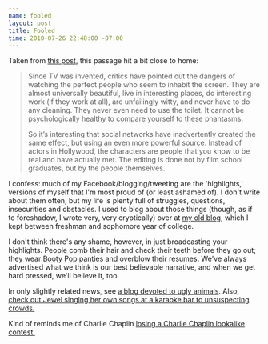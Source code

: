```yaml
--- 
name: fooled
layout: post
title: Fooled
time: 2010-07-26 22:48:00 -07:00
---
```

Taken from [this post][1], this passage hit a bit close to home:

> Since TV was invented, critics have pointed out the dangers of watching the
> perfect people who seem to inhabit the screen. They are almost universally
> beautiful, live in interesting places, do interesting work (if they work at
> all), are unfailingly witty, and never have to do any cleaning. They never
> even need to use the toilet. It cannot be psychologically healthy to compare
> yourself to these phantasms.
> 
> So it’s interesting that social networks have inadvertently created the same
> effect, but using an even more powerful source. Instead of actors in
> Hollywood, the characters are people that you know to be real and have
> actually met. The editing is done not by film school graduates, but by the
> people themselves.

I confess: much of my Facebook/blogging/tweeting are the 'highlights,'
versions of myself that I'm most proud of (or least ashamed of). I don't write
about them often, but my life is plenty full of struggles, questions,
insecurities and obstacles. I used to blog about those things (though, as if
to foreshadow, I wrote very, very cryptically) over at [my old blog][2], which
I kept between freshman and sophomore year of college.

I don't think there's any shame, however, in just broadcasting your
highlights. People comb their hair and check their teeth before they go out;
they wear [Booty Pop][3] panties and overblow their resumes. We've always
advertised what we think is our best believable narrative, and when we get
hard pressed, we'll believe it, too.

In only slightly related news, see [a blog devoted to ugly animals][4]. Also,
[check out Jewel singing her own songs at a karaoke bar to unsuspecting crowds.](http://www.funnyordie.com/videos/4a87d48fdd/undercover-karaoke-with-jewel)

Kind of reminds me of Charlie Chaplin [losing a Charlie Chaplin lookalike
contest.][5]


   [1]: http://wanderingstan.com/2010-07-22/facebook-acquaintances-the-new-tv-stars
   [2]: http://ilcapitano.livejournal.com
   [3]: http://www.buybootypop.com/scripts/cgiip.exe/WService=bootypop/story.html
   [4]: http://uglyoverload.blogspot.com/
   [5]: http://www.snopes.com/movies/actors/chaplin2.asp
